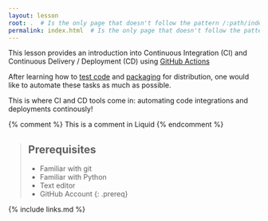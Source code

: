 ```yaml
---
layout: lesson
root: .  # Is the only page that doesn't follow the pattern /:path/index.html
permalink: index.html  # Is the only page that doesn't follow the pattern /:path/index.html
---
```

This lesson provides an introduction into Continuous Integration (CI)
and Continuous Delivery / Deployment (CD)
using [GitHub Actions](https://docs.github.com/en/actions)

After learning how to [test code](https://intersect-training.org/testing-lesson/)
and [packaging](https://intersect-training.org/packaging/) for distribution,
one would like to automate these tasks as much as possible.

This is where CI and CD tools come in: automating code integrations and deployments continously!
<!-- this is an html comment -->

{% comment %} This is a comment in Liquid {% endcomment %}

> ## Prerequisites
>
> * Familiar with git
> * Familiar with Python
> * Text editor
> * GitHub Account
{: .prereq}

{% include links.md %}
